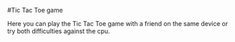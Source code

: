 #Tic Tac Toe game

Here you can play the Tic Tac Toe game with a friend on the same device or try both difficulties against the cpu.